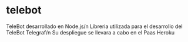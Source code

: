 # telebot
TeleBot desarrollado en Node.js/n
Libreria utilizada para el desarrollo del TeleBot Telegraf/n
Su despliegue se llevara a cabo en el Paas Heroku
